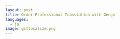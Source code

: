 ```yaml
---
layout: post
title: Order Professional Translation with Gengo
languages:
  - ja
image: gitlocalize.png
---
```



